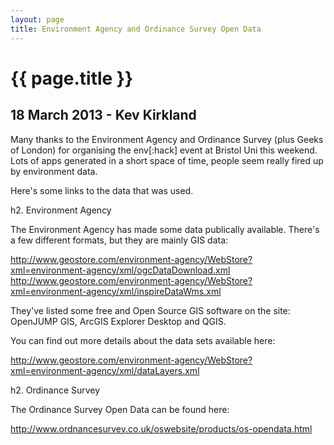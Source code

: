 ```yaml
---
layout: page
title: Environment Agency and Ordinance Survey Open Data
---
```


# {{ page.title }}

## 18 March 2013 - Kev Kirkland

Many thanks to the Environment Agency and Ordinance Survey (plus Geeks of London) for organising the env[:hack] event at Bristol Uni this weekend. Lots of apps generated in a short space of time, people seem really fired up by environment data.

Here's some links to the data that was used.

h2. Environment Agency

The Environment Agency has made some data publically available. There's a few different formats, but they are mainly GIS data:

http://www.geostore.com/environment-agency/WebStore?xml=environment-agency/xml/ogcDataDownload.xml
http://www.geostore.com/environment-agency/WebStore?xml=environment-agency/xml/inspireDataWms.xml

They've listed some free and Open Source GIS software on the site: OpenJUMP GIS, ArcGIS Explorer Desktop and QGIS.

You can find out more details about the data sets available here:

http://www.geostore.com/environment-agency/WebStore?xml=environment-agency/xml/dataLayers.xml

h2. Ordinance Survey

The Ordinance Survey Open Data can be found here:

http://www.ordnancesurvey.co.uk/oswebsite/products/os-opendata.html

